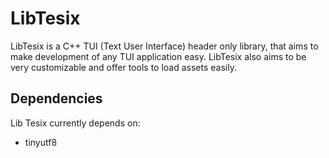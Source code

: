 # LibTesix

LibTesix is a C++ TUI (Text User Interface) header only library, that aims to make development of any TUI application easy. LibTesix also aims to be very customizable and offer tools to load assets easily.

## Dependencies
Lib Tesix currently depends on:
- tinyutf8
